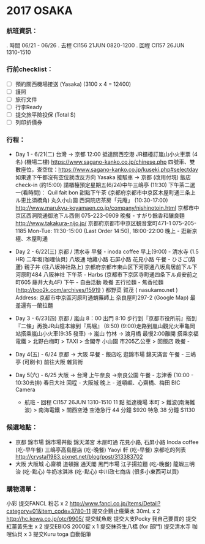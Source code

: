 # 2017 OSAKA

### 航班資訊：
  . 時間 06/21 - 06/26
  . 去程 CI156 21JUN 0820-1200
  . 回程 CI157 26JUN 1310-1510

### 行前checklist：
  - [ ] 預約關西機場接送 (Yasaka) (3100 x 4 = 12400)
  - [ ] 護照
  - [ ] 旅行文件
  - [ ] 行李Ready
  - [ ] 提交旅平險投保 (Total $)
  - [ ] 列印折價券

### 行程：
- Day 1 - 6/21(二) 台灣 -> 京都
12:00 抵達關西空港
JR櫃檯訂嵐山小火車票 (4名) (機場二樓)
https://www.sagano-kanko.co.jp/chinese.php
四號車、雙數座位，查空位：https://www.sagano-kanko.co.jp/kuseki.php#selectday
如果連下午都沒有空位就改反方向
Yasaka 接駁車 -> 京都 (改用付現)
飯店check-in (約15:00)
請櫃檯預定星期五(6/24)中午三嶋亭 (11:30)
下午茶二選一(看時間)：
Quil fait bon 甜點下午茶 (京都府京都市中京区木屋町通三条上ル恵比須橋角)
丸久小山園    西洞院店茶房「元庵」 (10:30-17:00)
http://www.marukyu-koyamaen.co.jp/company/nishinotoin.html
京都市中京区西洞院通御池下ル西側
075-223-0909
晚餐 - すがり餘香和釀良麵
http://www.takakura-nijo.jp/
京都府京都市中京区観音堂町471-1
075-205-1185
Mon-Tue: 11:30-15:00 (Last Order 14:50), 18:00-22:00
晚上 - 逛新京極、木屋町通

- Day 2 - 6/22(三) 京都 / 清水寺
早餐 - inoda coffee
早上(9:00) - 清水寺 (1.5 HR)
二年坂(咖哩仙貝)
八坂通
地藏小路
石屏小路
花見小路
午餐 - ひさご(葫蘆) 親子丼 (往八坂神社路上)
京都府京都市東山区下河原通八坂鳥居前下ル下河原町484
八阪神社
下午茶 - Harbs (京都市下京区寺町通四条下ル貞安前之町605 藤井大丸4F)
下午 - 自由活動
晚餐
五行拉麵 - 焦香拉麵 (http://boo2k.com/archives/15919 )
都野菜 賀茂 ( nasukamo.net )
Address: 京都市中京區河原町通蛸藥師上 奈良屋町297-2 (Google Map)
最差還有一蘭拉麵

- Day 3 - 6/23(四) 京都 / 嵐山
8：00 出門
8:10 步行到『京都市役所前』搭到『二條」再換JR山陰本線到『馬堀』 (8:50)
(9:00)走路到嵐山觀光火車龜岡站搭乘嵐山小火車(9:35 發車) -> 嵐山
竹林 -> 渡月橋
最慢2:00離開
搭乘京福電鐵 > 北野白梅町 > TAXI > 金閣寺
小山園
市205乙公車 > 回飯店
晚餐 - 

- Day 4(五) - 6/24 京都 -> 大阪
早餐 - 飯店吃
逛錦市場
錦天滿宮
午餐 - 三嶋亭 (可刷卡)
前往大阪
雜貨街

- Day 5(六) - 6/25 大阪 -> 台灣
上午奈良 ->奈良公園
午餐 - 志津香 (10:00 - 10:30去排)
春日大社
回程 - 大阪城
晚上 - 道頓崛、心齋橋、梅田
BIC Camera
    - 航班 - 回程 CI157 26JUN 1310-1510
11 點 抵達機場
本町 > 難波(南海難波) > 南海電鐵 > 關西空港
空港急行 44 分鐘 $920
特急 38 分鐘 $1130

### 候選地點：
- 京都
錦市場
錦市場丼飯
錦天滿宮
木屋町通
花見小路, 石屏小路
Inoda coffee (吃-早午餐)
三嶋亭高島屋店 (吃-晚餐)
Yaoyi 軒 (吃-早餐)
京都吃的列表 http://crystal1983.pixnet.net/blog/post/313383702
- 大阪
大阪城
心齋橋
道頓掘
通天閣
黑門市場
江子揚拉麵 (吃-晚餐)
龍蝦三明治 (吃-點心)
牛奶冰淇淋 (吃-點心)
中川政七商店 (很多小東西可以買)

### 購物清單：
小彩
提交FANCL 粉芯 x 2 http://www.fancl.co.jp/Items/Detail?category=01&item_code=3780-11
提交企鵝止癢藥水 30mL x 2 http://hc.kowa.co.jp/otc/9905/
提交魷魚乾
提交大支Pocky
我自己要買的
提交紅薑黃先生 x 2
提交EBIOS 2000錠 x 1
提交抹茶生八橋 (for 部門)
提交清水寺 咖哩仙貝 x 3
提交Kuru toga 自動鉛筆











